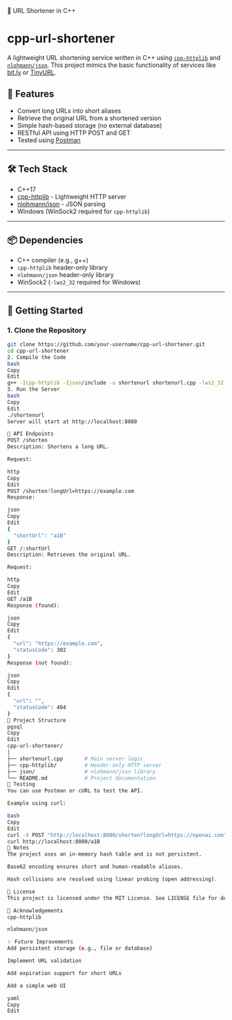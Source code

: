 🔗 URL Shortener in C++
# cpp-url-shortener

A lightweight URL shortening service written in C++ using [`cpp-httplib`](https://github.com/yhirose/cpp-httplib) and [`nlohmann/json`](https://github.com/nlohmann/json). This project mimics the basic functionality of services like [bit.ly](https://bit.ly) or [TinyURL](https://tinyurl.com).

## 🔗 Features

- Convert long URLs into short aliases
- Retrieve the original URL from a shortened version
- Simple hash-based storage (no external database)
- RESTful API using HTTP POST and GET
- Tested using [Postman](https://www.postman.com/)

---

## 🛠️ Tech Stack

- C++17
- [cpp-httplib](https://github.com/yhirose/cpp-httplib) - Lightweight HTTP server
- [nlohmann/json](https://github.com/nlohmann/json) - JSON parsing
- Windows (WinSock2 required for `cpp-httplib`)

---

## 📦 Dependencies

- C++ compiler (e.g., g++)
- `cpp-httplib` header-only library
- `nlohmann/json` header-only library
- WinSock2 (`-lws2_32` required for Windows)

---

## 🚀 Getting Started

### 1. Clone the Repository

```bash
git clone https://github.com/your-username/cpp-url-shortener.git
cd cpp-url-shortener
2. Compile the Code
bash
Copy
Edit
g++ -Icpp-httplib -Ijson/include -o shortenurl shortenurl.cpp -lws2_32
3. Run the Server
bash
Copy
Edit
./shortenurl
Server will start at http://localhost:8080

📨 API Endpoints
POST /shorten
Description: Shortens a long URL.

Request:

http
Copy
Edit
POST /shorten?longUrl=https://example.com
Response:

json
Copy
Edit
{
  "shortUrl": "a1B"
}
GET /:shortUrl
Description: Retrieves the original URL.

Request:

http
Copy
Edit
GET /a1B
Response (found):

json
Copy
Edit
{
  "url": "https://example.com",
  "statusCode": 302
}
Response (not found):

json
Copy
Edit
{
  "url": "",
  "statusCode": 404
}
📁 Project Structure
pgsql
Copy
Edit
cpp-url-shortener/
│
├── shortenurl.cpp       # Main server logic
├── cpp-httplib/         # Header-only HTTP server
├── json/                # nlohmann/json library
└── README.md            # Project documentation
🧪 Testing
You can use Postman or cURL to test the API.

Example using curl:

bash
Copy
Edit
curl -X POST "http://localhost:8080/shorten?longUrl=https://openai.com"
curl http://localhost:8080/a1B
📌 Notes
The project uses an in-memory hash table and is not persistent.

Base62 encoding ensures short and human-readable aliases.

Hash collisions are resolved using linear probing (open addressing).

📃 License
This project is licensed under the MIT License. See LICENSE file for details.

🙌 Acknowledgements
cpp-httplib

nlohmann/json

✨ Future Improvements
Add persistent storage (e.g., file or database)

Implement URL validation

Add expiration support for short URLs

Add a simple web UI

yaml
Copy
Edit

